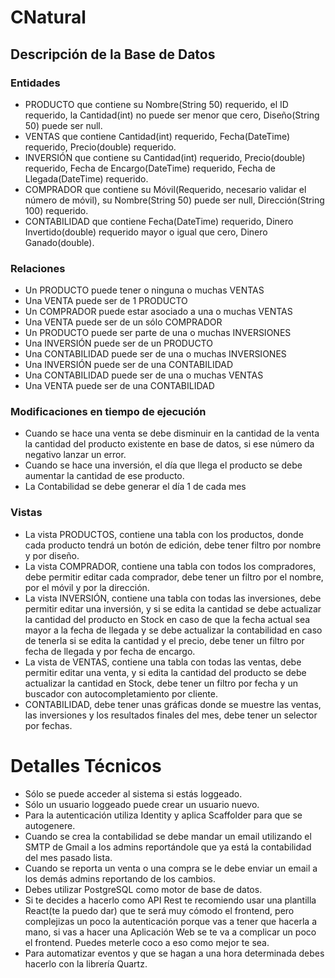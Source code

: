 # CNatural

## Descripción de la Base de Datos
### Entidades
* PRODUCTO que contiene su Nombre(String 50) requerido, el ID requerido, la Cantidad(int) no puede ser menor que cero, Diseño(String 50) puede ser null.
* VENTAS que contiene Cantidad(int) requerido, Fecha(DateTime) requerido, Precio(double) requerido.
* INVERSIÓN que contiene su Cantidad(int) requerido, Precio(double) requerido, Fecha de Encargo(DateTime) requerido, Fecha de Llegada(DateTime) requerido.
* COMPRADOR que contiene su Móvil(Requerido, necesario validar el número de móvil), su Nombre(String 50) puede ser null, Dirección(String 100) requerido.
* CONTABILIDAD que contiene Fecha(DateTime) requerido, Dinero Invertido(double) requerido mayor o igual que cero, Dinero Ganado(double).

### Relaciones
* Un PRODUCTO puede tener o ninguna o muchas VENTAS
* Una VENTA puede ser de 1 PRODUCTO
* Un COMPRADOR puede estar asociado a una o muchas VENTAS
* Una VENTA puede ser de un sólo COMPRADOR
* Un PRODUCTO puede ser parte de una o muchas INVERSIONES
* Una INVERSIÓN puede ser de un PRODUCTO
* Una CONTABILIDAD puede ser de una o muchas INVERSIONES
* Una INVERSIÓN puede ser de una CONTABILIDAD
* Una CONTABILIDAD puede ser de una o muchas VENTAS
* Una VENTA puede ser de una CONTABILIDAD

### Modificaciones en tiempo de ejecución
* Cuando se hace una venta se debe disminuir en la cantidad de la venta la cantidad del producto existente en base de datos, si ese número da negativo lanzar un error.
* Cuando se hace una inversión, el día que llega el producto se debe aumentar la cantidad de ese producto.
* La Contabilidad se debe generar el día 1 de cada mes

### Vistas
* La vista PRODUCTOS, contiene una tabla con los productos, donde cada producto tendrá un botón de edición, debe tener filtro por nombre y por diseño.
* La vista COMPRADOR, contiene una tabla con todos los compradores, debe permitir editar cada comprador, debe tener un filtro por el nombre, por el móvil y por la dirección.
* La vista INVERSIÓN, contiene una tabla con todas las inversiones, debe permitir editar una inversión, y si se edita la cantidad se debe actualizar la cantidad del producto en Stock en caso de que la fecha actual sea mayor a la fecha de llegada y se debe actualizar la contabilidad en caso de tenerla si se edita la cantidad y el precio, debe tener un filtro por fecha de llegada y por fecha de encargo.
* La vista de VENTAS, contiene una tabla con todas las ventas, debe permitir editar una venta, y si edita la cantidad del producto se debe actualizar la cantidad en Stock, debe tener un filtro por fecha y un buscador con autocompletamiento por cliente.
* CONTABILIDAD, debe tener unas gráficas donde se muestre las ventas, las inversiones y los resultados finales del mes, debe tener un selector por fechas.

# Detalles Técnicos
* Sólo se puede acceder al sistema si estás loggeado.
* Sólo un usuario loggeado puede crear un usuario nuevo.
* Para la autenticación utiliza Identity y aplica Scaffolder para que se autogenere.
* Cuando se crea la contabilidad se debe mandar un email utilizando el SMTP de Gmail a los admins reportándole que ya está la contabilidad del mes pasado lista.
* Cuando se reporta un venta o una compra se le debe enviar un email a los demás admins reportando de los cambios.
* Debes utilizar PostgreSQL como motor de base de datos.
* Si te decides a hacerlo como API Rest te recomiendo usar una plantilla React(te la puedo dar) que te será muy cómodo el frontend, pero complejizas un poco la autenticación porque vas a tener que hacerla a mano, si vas a hacer una Aplicación Web se te va a complicar un poco el frontend. Puedes meterle coco a eso como mejor te sea.
* Para automatizar eventos y que se hagan a una hora determinada debes hacerlo con la librería Quartz.
